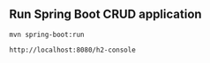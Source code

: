 ## Run Spring Boot CRUD application
```
mvn spring-boot:run
```

```
http://localhost:8080/h2-console
```

